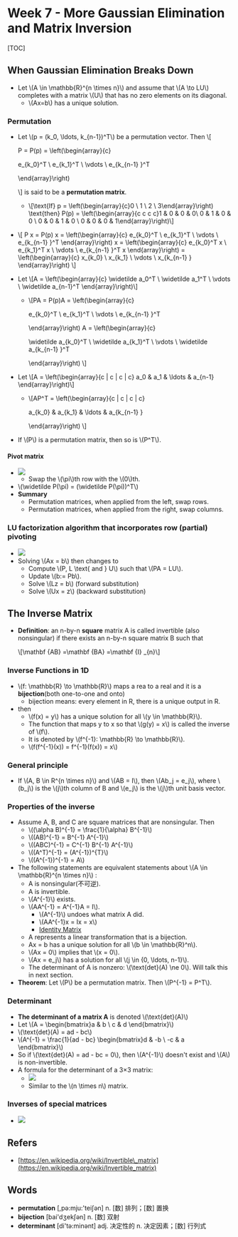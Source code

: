 # Week 7 - More Gaussian Elimination and Matrix Inversion

\[TOC\]

## When Gaussian Elimination Breaks Down

* Let \\(A \in \mathbb{R}^{n \times n}\\) and assume that \\(A \to LU\\) completes with a matrix \\(U\\) that has no zero elements on its diagonal.
  * \\(Ax=b\\) has a unique solution.

### Permutation

* Let \\(p = \(k_0, \ldots, k_{n-1}\)^T\\) be a permutation vector. Then \\[

    P = P\(p\) = \left\(\begin{array}{c}

    e_{k\_0}^T \ e_{k_1}^T \ \vdots \ e_{k\_{n-1} }^T

    \end{array}\right\)

  \\] is said to be a **permutation matrix**.

  * \\[\text{If} p = \left\(\begin{array}{c}0 \ 1 \ 2 \ 3\end{array}\right\) \text{then} P\(p\) = \left\(\begin{array}{c c c c}1 & 0 & 0 & 0\ 0 & 1 & 0 & 0 \ 0 & 0 & 1 & 0 \ 0 & 0 & 0 & 1\end{array}\right\)\\]

* \\[ P x = P\(p\) x = \left\(\begin{array}{c} e_{k\_0}^T \ e_{k_1}^T \ \vdots \ e_{k_{n-1} }^T \end{array}\right\) x = \left\(\begin{array}{c} e_{k_0}^T x \ e_{k_1}^T x \ \vdots \ e_{k_{n-1} }^T x \end{array}\right\) = \left\(\begin{array}{c} x_{k_0} \ x_{k_1} \ \vdots \ x_{k\_{n-1} } \end{array}\right\) \\]
* Let \\[A = \left\(\begin{array}{c} \widetilde a_0^T \ \widetilde a\_1^T \ \vdots \ \widetilde a_{n-1}^T \end{array}\right\)\\]
  * \\[PA = P\(p\)A = \left\(\begin{array}{c}

    e_{k\_0}^T \ e_{k_1}^T \ \vdots \ e_{k\_{n-1} }^T

    \end{array}\right\) A = \left\(\begin{array}{c}

    \widetilde a_{k\_0}^T \ \widetilde a_{k_1}^T \ \vdots \ \widetilde a_{k\_{n-1} }^T

    \end{array}\right\) \\]
* Let \\[A = \left\(\begin{array}{c \| c \| c \| c} a_0 & a\_1 & \ldots & a_{n-1} \end{array}\right\)\\]
  * \\[AP^T = \left\(\begin{array}{c \| c \| c \| c}

      a_{k\_0} & a_{k_1} & \ldots & a_{k\_{n-1} }

    \end{array}\right\) \\]
* If \\(P\\) is a permutation matrix, then so is \\(P^T\\).

#### Pivot matrix

* ![](../.gitbook/assets/15234335856239.jpg)
  * Swap the \\(\pi\\)th row with the \\(0\\)th.
* \\(\widetilde P\(\pi\) = \(\widetilde P\(\pi\)\)^T\\)
* **Summary**
  * Permutation matrices, when applied from the left, swap rows.
  * Permutation matrices, when applied from the right, swap columns.

### LU factorization algorithm that incorporates row \(partial\) pivoting

* ![](../.gitbook/assets/15234370309760%20%281%29.jpg)
* Solving \\(Ax = b\\) then changes to 
  * Compute \\(P, L \text{ and } U\\) such that \\(PA = LU\\).
  * Update \\(b:= Pb\\).
  * Solve \\(Lz = b\\) \(forward substitution\)
  * Solve \\(Ux = z\\) \(backward substitution\)

## The Inverse Matrix

* **Definition**: an n-by-n **square** matrix A is called invertible \(also nonsingular\) if there exists an n-by-n square matrix B such that

  \\[\mathbf {AB} =\mathbf {BA} =\mathbf {I} \_{n}\\] 

### Inverse Functions in 1D

* \\(f: \mathbb{R} \to \mathbb{R}\\) maps a rea to a real and it is a **bijection**\(both one-to-one and onto\)
  * bijection means: every element in R, there is a unique output in R. 
* then
  * \\(f\(x\) = y\\) has a unique solution for all \\(y \in  \mathbb{R}\\).
  * The function that maps y to x so that \\(g\(y\) = x\\) is called the inverse of \\(f\\).
  * It is denoted by \\(f^{-1}: \mathbb{R} \to \mathbb{R}\\).
  * \\(f\(f^{-1}\(x\)\) = f^{-1}\(f\(x\)\) = x\\)

### General principle

* If \\(A, B \in R^{n \times n}\\) and \\(AB = I\\), then \\(Ab\_j = e\_j\\), where \\(b\_j\\) is the \\(j\\)th column of B and \\(e\_j\\) is the \\(j\\)th unit basis vector.

### Properties of the inverse

* Assume A, B, and C are square matrices that are nonsingular. Then
  * \\(\(\alpha B\)^{-1} = \frac{1}{\alpha} B^{-1}\\)
  * \\(\(AB\)^{-1} = B^{-1} A^{-1}\\)
  * \\(\(ABC\)^{-1} = C^{-1} B^{-1} A^{-1}\\)
  * \\(\(A^T\)^{-1} = \(A^{-1}\)^{T}\\)
  * \\(\(A^{-1}\)^{-1} = A\\)
* The following statements are equivalent statements about \\(A \in \mathbb{R}^{n \times n}\\) :
  * A is nonsingular\(不可逆\).
  * A is invertible.
  * \\(A^{-1}\\) exists.
  * \\(AA^{-1} = A^{-1}A = I\\).
    * \\(A^{-1}\\) undoes what matrix A did.
    * \\(AA^{-1}x = Ix = x\\)
    * [Identity Matrix](https://github.com/erictt/computer-science-learning/tree/45369c0d39fdc857aef5617cf7c0c39db7e82b80/laff-linear-algebra/week-3.html#special-matrices)
  * A represents a linear transformation that is a bijection.
  * Ax = b has a unique solution for all \\(b \in \mathbb{R}^n\\).
  * \\(Ax = 0\\) implies that \\(x = 0\\).
  * \\(Ax = e\_j\\) has a solution for all \\(j \in {0, \ldots, n-1}\\).
  * The determinant of A is nonzero: \\(\text{det}\(A\) \ne 0\\). Will talk this in next section.
* **Theorem**: Let \\(P\\) be a permutation matrix. Then \\(P^{-1} = P^T\\).

### Determinant

* **The determinant of a matrix A** is denoted \\(\text{det}\(A\)\\)
* Let \\(A = \begin{bmatrix}a & b \ c & d \end{bmatrix}\\)
* \\(\text{det}\(A\) = ad - bc\\)
* \\(A^{-1} = \frac{1}{ad - bc} \begin{bmatrix}d & -b \ -c & a \end{bmatrix}\\)
* So if \\(\text{det}\(A\) = ad - bc = 0\\), then \\(A^{-1}\\) doesn't exist and \\(A\\) is non-invertible.
* A formula for the determinant of a 3×3 matrix:
  * ![](../.gitbook/assets/15250772910572%20%281%29.jpg)
  * Similar to the \\(n \times n\\) matrix.

### Inverses of special matrices

* ![](../.gitbook/assets/15234520168657%20%281%29.jpg)

## Refers

* [https://en.wikipedia.org/wiki/Invertible\_matrix](https://en.wikipedia.org/wiki/Invertible_matrix)

## Words

* **permutation** \[,pə:mju:'teiʃən\] n. \[数\] 排列；\[数\] 置换
* **bijection** \[bai'dʒekʃən\] n. \[数\] 双射
* **determinant** \[di'tə:minənt\] adj. 决定性的 n. 决定因素；\[数\] 行列式

